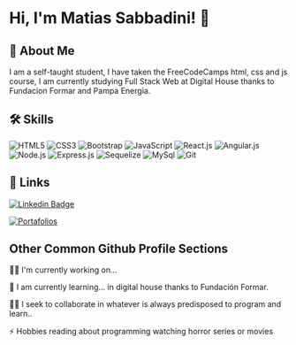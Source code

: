 # Hi, I'm Matias Sabbadini! 👋

## 🚀 About Me
I am a self-taught student, I have taken the FreeCodeCamps html, css and js course, 
I am currently studying Full Stack Web at Digital House thanks to Fundacion Formar and Pampa Energia.



## 🛠 Skills

![HTML5](https://img.shields.io/badge/-HTML5-E34F26?style=plastic&logo=html5&logoColor=white)
![CSS3](https://img.shields.io/badge/-CSS3-1572B6?style=plastic&logo=css3&logoColor=white)
![Bootstrap](https://img.shields.io/badge/-Bootstrap-5c11f2?style=plastic&logo=Bootstrap&logoColor=white)
![JavaScript](https://img.shields.io/badge/-JavaScript-F7DF1E?style=plastic&logo=JavaScript&logoColor=white)
![React.js](https://img.shields.io/badge/-React-04979d?style=plastic&logo=React&logoColor=white)
![Angular.js](https://img.shields.io/badge/-Angular-#ff0000?style=plastic&logo=Angular&logoColor=white)
![Node.js](https://img.shields.io/badge/-Node.js-316b03?style=plastic&logo=Node.js&logoColor=white)
![Express.js](https://img.shields.io/badge/-Express-orange?style=plastic&logo=Express&logoColor=white)
![Sequelize](https://img.shields.io/badge/-Sequelize-978108?style=plastic&logo=Sequelize&logoColor=white)
![MySql](https://img.shields.io/badge/-MySQL-cian?style=plastic&logo=Mysql&logoColor=white)
![Git](https://img.shields.io/badge/-Git-f23611?style=plastic&logo=Git&logoColor=white)



## 🔗 Links
[![Linkedin Badge](https://img.shields.io/badge/-Linkedin-0077B5?style=plastic&logo=Linkedin&logoColor=white&link=https://www.linkedin.com/in/matias-sabbadini-desarrollador/)](https://www.linkedin.com/in/matias-sabbadini-desarrollador/)

[![Portafolios](https://img.shields.io/badge/-Portafolio-0012ff?style=plastic&logo=Vercel&logoColor=white&link=https://portafolio-matias-sabbadini.vercel.app/)](https://portafolio-matias-sabbadini.vercel.app/)



## Other Common Github Profile Sections
👩‍💻 I'm currently working on...

🧠 I am currently learning... in digital house thanks to Fundación Formar.

👯‍♀️ I seek to collaborate in whatever is always predisposed to program and learn..


⚡️ Hobbies reading about programming watching horror series or movies







